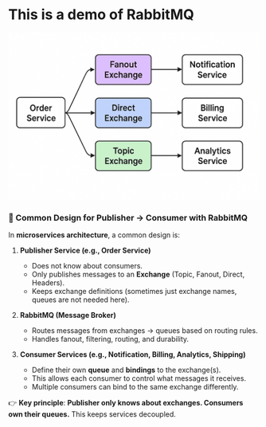 # This is a demo of RabbitMQ


![microservice diagram](resource/diagram.png)

### 🔹 Common Design for Publisher → Consumer with RabbitMQ

In **microservices architecture**, a common design is:

1. **Publisher Service (e.g., Order Service)**

    * Does not know about consumers.
    * Only publishes messages to an **Exchange** (Topic, Fanout, Direct, Headers).
    * Keeps exchange definitions (sometimes just exchange names, queues are not needed here).

2. **RabbitMQ (Message Broker)**

    * Routes messages from exchanges → queues based on routing rules.
    * Handles fanout, filtering, routing, and durability.

3. **Consumer Services (e.g., Notification, Billing, Analytics, Shipping)**

    * Define their own **queue** and **bindings** to the exchange(s).
    * This allows each consumer to control what messages it receives.
    * Multiple consumers can bind to the same exchange differently.

👉 **Key principle**:
**Publisher only knows about exchanges. Consumers own their queues.**
This keeps services decoupled.
